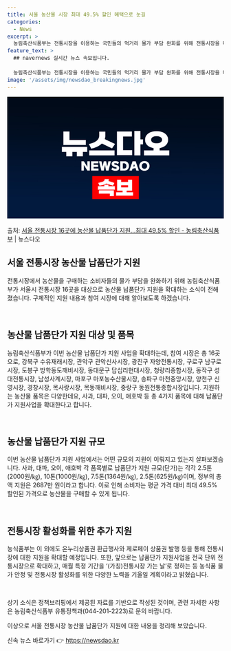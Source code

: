 ```yaml
---
title: 서울 농산물 시장 최대 49.5% 할인 혜택으로 눈길
categories:
  - News
excerpt: >
  농림축산식품부는 전통시장을 이용하는 국민들의 먹거리 물가 부담 완화를 위해 전통시장을 대상으로 한 농산물 납…
feature_text: >
  ## navernews 실시간 뉴스 속보입니다.

  농림축산식품부는 전통시장을 이용하는 국민들의 먹거리 물가 부담 완화를 위해 전통시장을 대상으로 한 농산물 납…
image: '/assets/img/newsdao_breakingnews.jpg'
---
```


![뉴스다오 속보](/assets/img/newsdao_breakingnews.jpg)

<p>출처: <a href="https://newsdao.kr/3552" rel="dofollow">서울 전통시장 16곳에 농산물 납품단가 지원…최대 49.5% 할인 - 농림축산식품부</a> | 뉴스다오</p>

<h2 data-ke-size="size26">서울 전통시장 농산물 납품단가 지원</h2>
전통시장에서 농산물을 구매하는 소비자들의 물가 부담을 완화하기 위해 농림축산식품부가 서울시 전통시장 16곳을 대상으로 농산물 납품단가 지원을 확대하는 소식이 전해졌습니다. 구체적인 지원 내용과 참여 시장에 대해 알아보도록 하겠습니다.

<p data-ke-size="size16">&nbsp;</p>

<h2 data-ke-size="size24">농산물 납품단가 지원 대상 및 품목</h2>
농림축산식품부가 이번 농산물 납품단가 지원 사업을 확대하는데, 참여 시장은 총 16곳으로, 강북구 수유재래시장, 관악구 관악신사시장, 광진구 자양전통시장, 구로구 남구로시장, 도봉구 방학동도깨비시장, 동대문구 답십리현대시장, 청량리종합시장, 동작구 성대전통시장, 남성사계시장, 마포구 마포농수산물시장, 송파구 마천중앙시장, 양천구 신영시장, 경창시장, 목사랑시장, 목동깨비시장, 중랑구 동원전통종합시장입니다. 
지원하는 농산물 품목은 다양한데요, 사과, 대파, 오이, 애호박 등 총 4가지 품목에 대해 납품단가 지원사업을 확대한다고 합니다. 

<p data-ke-size="size16">&nbsp;</p>

<h2 data-ke-size="size24">농산물 납품단가 지원 규모</h2>
이번 농산물 납품단가 지원 사업에서는 어떤 규모의 지원이 이뤄지고 있는지 살펴보겠습니다. 사과, 대파, 오이, 애호박 각 품목별로 납품단가 지원 규모(단가)는 각각 2.5톤(2000원/㎏), 10톤(1000원/㎏), 7.5톤(1364원/㎏), 2.5톤(625원/㎏)이며, 정부의 총액 지원은 2687만 원이라고 합니다. 이로 인해 소비자는 평균 가격 대비 최대 49.5% 할인된 가격으로 농산물을 구매할 수 있게 됩니다. 

<p data-ke-size="size16">&nbsp;</p>

<h2 data-ke-size="size24">전통시장 활성화를 위한 추가 지원</h2>
농식품부는 이 외에도 온누리상품권 환급행사와 제로페이 상품권 발행 등을 통해 전통시장에 대한 지원을 확대할 예정입니다. 또한, 앞으로는 납품단가 지원사업을 전국 단위 전통시장으로 확대하고, 매월 특정 기간을 ‘(가칭)전통시장 가는 날’로 정하는 등 농식품 물가 안정 및 전통시장 활성화를 위한 다양한 노력을 기울일 계획이라고 밝혔습니다. 

<p data-ke-size="size16">&nbsp;</p>

상기 소식은 정책브리핑에서 제공된 자료를 기반으로 작성된 것이며, 관련 자세한 사항은 농림축산식품부 유통정책과(044-201-2223)로 문의 바랍니다.

이상으로 서울 전통시장 농산물 납품단가 지원에 대한 내용을 정리해 보았습니다. 

신속 뉴스 바로가기 👉 <a href="https://newsdao.kr" rel="dofollow">https://newsdao.kr</a>


